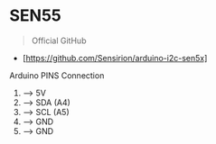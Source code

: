 # SEN55

> Official GitHub
- [https://github.com/Sensirion/arduino-i2c-sen5x]

Arduino PINS Connection
1. --> 5V
2. --> SDA (A4)
3. --> SCL (A5)
4. --> GND
5. --> GND